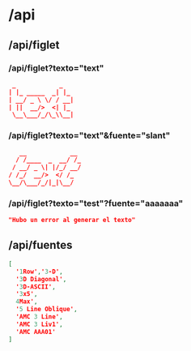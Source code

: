 # /api

## /api/figlet
### /api/figlet?texto="text"
```json
 _            _   
| |_ _____  _| |_ 
| __/ _ \ \/ / __|
| ||  __/>  <| |_ 
 \__\___/_/\_\\__|
```

### /api/figlet?texto="text"&fuente="slant"
```json
   __            __ 
  / /____  _  __/ /_
 / __/ _ \| |/_/ __/
/ /_/  __/>  </ /_  
\__/\___/_/|_|\__/  
```
### /api/figlet?texto="test"?fuente="aaaaaaa"
```json
"Hubo un error al generar el texto"
```

## /api/fuentes

```json
[
  '1Row','3-D',
  '3D Diagonal', 
  '3D-ASCII', 
  '3x5', 
  4Max',
  '5 Line Oblique', 
  'AMC 3 Line',
  'AMC 3 Liv1',
  'AMC AAA01'
]
```